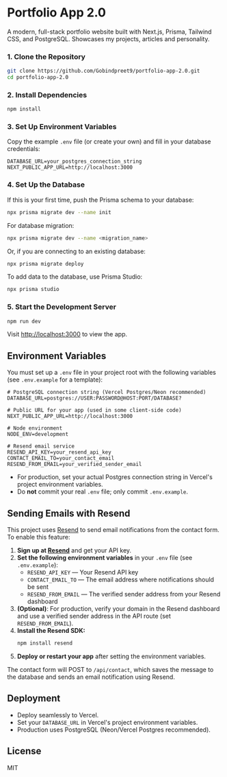 # Portfolio App 2.0

A modern, full-stack portfolio website built with Next.js, Prisma, Tailwind CSS, and PostgreSQL. Showcases my projects, articles and personality. 

### 1. Clone the Repository
```bash
git clone https://github.com/Gobindpreet9/portfolio-app-2.0.git
cd portfolio-app-2.0
```

### 2. Install Dependencies
```bash
npm install
```

### 3. Set Up Environment Variables
Copy the example `.env` file (or create your own) and fill in your database credentials:
```env
DATABASE_URL=your_postgres_connection_string
NEXT_PUBLIC_APP_URL=http://localhost:3000
```

### 4. Set Up the Database
If this is your first time, push the Prisma schema to your database:
```bash
npx prisma migrate dev --name init
```
For database migration:
```bash
npx prisma migrate dev --name <migration_name>
```
Or, if you are connecting to an existing database:
```bash
npx prisma migrate deploy
```
To add data to the database, use Prisma Studio:
```bash
npx prisma studio
```

### 5. Start the Development Server
```bash
npm run dev
```
Visit [http://localhost:3000](http://localhost:3000) to view the app.

## Environment Variables

You must set up a `.env` file in your project root with the following variables (see `.env.example` for a template):

```env
# PostgreSQL connection string (Vercel Postgres/Neon recommended)
DATABASE_URL=postgres://USER:PASSWORD@HOST:PORT/DATABASE?

# Public URL for your app (used in some client-side code)
NEXT_PUBLIC_APP_URL=http://localhost:3000

# Node environment
NODE_ENV=development

# Resend email service
RESEND_API_KEY=your_resend_api_key
CONTACT_EMAIL_TO=your_contact_email
RESEND_FROM_EMAIL=your_verified_sender_email
```

- For production, set your actual Postgres connection string in Vercel's project environment variables.
- Do **not** commit your real `.env` file; only commit `.env.example`.

## Sending Emails with Resend

This project uses [Resend](https://resend.com/) to send email notifications from the contact form. To enable this feature:

1. **Sign up at [Resend](https://resend.com/)** and get your API key.
2. **Set the following environment variables** in your `.env` file (see `.env.example`):
   - `RESEND_API_KEY` — Your Resend API key
   - `CONTACT_EMAIL_TO` — The email address where notifications should be sent
   - `RESEND_FROM_EMAIL` — The verified sender address from your Resend dashboard
3. **(Optional)**: For production, verify your domain in the Resend dashboard and use a verified sender address in the API route (set `RESEND_FROM_EMAIL`).
4. **Install the Resend SDK:**
   ```sh
   npm install resend
   ```
5. **Deploy or restart your app** after setting the environment variables.

The contact form will POST to `/api/contact`, which saves the message to the database and sends an email notification using Resend.

## Deployment
- Deploy seamlessly to Vercel.
- Set your `DATABASE_URL` in Vercel's project environment variables.
- Production uses PostgreSQL (Neon/Vercel Postgres recommended).

## License
MIT
